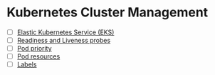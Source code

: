 # Kubernetes Cluster Management
- [ ] [Elastic Kubernetes Service (EKS)](eks.md)
- [ ] [Readiness and Liveness probes](probes.md)
- [ ] [Pod priority](priority.md)
- [ ] [Pod resources](resource-usage.md.md)
- [ ] [Labels](labels.md)
